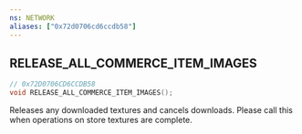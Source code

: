 ```yaml
---
ns: NETWORK
aliases: ["0x72d0706cd6ccdb58"]
---
```

## RELEASE_ALL_COMMERCE_ITEM_IMAGES

```c
// 0x72D0706CD6CCDB58
void RELEASE_ALL_COMMERCE_ITEM_IMAGES();
```

Releases any downloaded textures and cancels downloads. Please call this when operations on store textures are complete.

